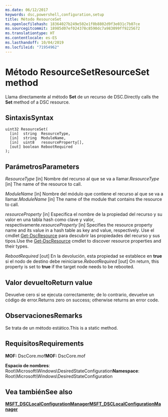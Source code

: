 ```yaml
---
ms.date: 06/12/2017
keywords: dsc,powershell,configuration,setup
title: Método ResourceSet
ms.openlocfilehash: 18364027b249e502e1f0b8802d9f3e031c7b07ce
ms.sourcegitcommit: 18985d07ef024378c8590dc7a983099ff9225672
ms.translationtype: HT
ms.contentlocale: es-ES
ms.lasthandoff: 10/04/2019
ms.locfileid: "71954962"
---
```

# <a name="resourceset-method"></a><span data-ttu-id="33d4d-103">Método ResourceSet</span><span class="sxs-lookup"><span data-stu-id="33d4d-103">ResourceSet method</span></span>

<span data-ttu-id="33d4d-104">Llama directamente al método **Set** de un recurso de DSC.</span><span class="sxs-lookup"><span data-stu-id="33d4d-104">Directly calls the **Set** method of a DSC resource.</span></span>

## <a name="syntax"></a><span data-ttu-id="33d4d-105">Sintaxis</span><span class="sxs-lookup"><span data-stu-id="33d4d-105">Syntax</span></span>

```mof
uint32 ResourceSet(
  [in]  string  ResourceType,
  [in]  string  ModuleName,
  [in]  uint8   resourceProperty[],
  [out] boolean RebootRequired
);
```

## <a name="parameters"></a><span data-ttu-id="33d4d-106">Parámetros</span><span class="sxs-lookup"><span data-stu-id="33d4d-106">Parameters</span></span>

<span data-ttu-id="33d4d-107">*ResourceType* \[in\] Nombre del recurso al que se va a llamar.</span><span class="sxs-lookup"><span data-stu-id="33d4d-107">*ResourceType* \[in\] The name of the resource to call.</span></span>

<span data-ttu-id="33d4d-108">*ModuleName* \[in\] Nombre del módulo que contiene el recurso al que se va a llamar.</span><span class="sxs-lookup"><span data-stu-id="33d4d-108">*ModuleName* \[in\] The name of the module that contains the resource to call.</span></span>

<span data-ttu-id="33d4d-109">*resourceProperty* \[in\] Especifica el nombre de la propiedad del recurso y su valor en una tabla hash como clave y valor, respectivamente.</span><span class="sxs-lookup"><span data-stu-id="33d4d-109">*resourceProperty* \[in\] Specifies the resource property name and its value in a hash table as key and value, respectively.</span></span> <span data-ttu-id="33d4d-110">Use el cmdlet [Get-DscResource](/powershell/module/PSDesiredStateConfiguration/Get-DscResource) para descubrir las propiedades del recurso y sus tipos.</span><span class="sxs-lookup"><span data-stu-id="33d4d-110">Use the [Get-DscResource](/powershell/module/PSDesiredStateConfiguration/Get-DscResource) cmdlet to discover resource properties and their types.</span></span>

<span data-ttu-id="33d4d-111">*RebootRequired* \[out\] En la devolución, esta propiedad se establece en **true** si el nodo de destino debe reiniciarse.</span><span class="sxs-lookup"><span data-stu-id="33d4d-111">*RebootRequired* \[out\] On return, this property is set to **true** if the target node needs to be rebooted.</span></span>

## <a name="return-value"></a><span data-ttu-id="33d4d-112">Valor devuelto</span><span class="sxs-lookup"><span data-stu-id="33d4d-112">Return value</span></span>

<span data-ttu-id="33d4d-113">Devuelve cero si se ejecuta correctamente; de lo contrario, devuelve un código de error.</span><span class="sxs-lookup"><span data-stu-id="33d4d-113">Returns zero on success; otherwise returns an error code.</span></span>

## <a name="remarks"></a><span data-ttu-id="33d4d-114">Observaciones</span><span class="sxs-lookup"><span data-stu-id="33d4d-114">Remarks</span></span>

<span data-ttu-id="33d4d-115">Se trata de un método estático.</span><span class="sxs-lookup"><span data-stu-id="33d4d-115">This is a static method.</span></span>

## <a name="requirements"></a><span data-ttu-id="33d4d-116">Requisitos</span><span class="sxs-lookup"><span data-stu-id="33d4d-116">Requirements</span></span>

<span data-ttu-id="33d4d-117">**MOF:** DscCore.mof</span><span class="sxs-lookup"><span data-stu-id="33d4d-117">**MOF:** DscCore.mof</span></span>

<span data-ttu-id="33d4d-118">**Espacio de nombres**: Root\Microsoft\Windows\DesiredStateConfiguration</span><span class="sxs-lookup"><span data-stu-id="33d4d-118">**Namespace**: Root\Microsoft\Windows\DesiredStateConfiguration</span></span>

## <a name="see-also"></a><span data-ttu-id="33d4d-119">Vea también</span><span class="sxs-lookup"><span data-stu-id="33d4d-119">See also</span></span>

[<span data-ttu-id="33d4d-120">**MSFT_DSCLocalConfigurationManager**</span><span class="sxs-lookup"><span data-stu-id="33d4d-120">**MSFT_DSCLocalConfigurationManager**</span></span>](msft-dsclocalconfigurationmanager.md)
